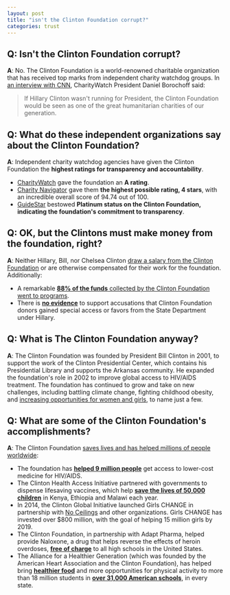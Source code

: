 ```yaml
---
layout: post
title: "isn't the Clinton Foundation corrupt?"
categories: trust
---  
```

  
## Q: Isn't the Clinton Foundation corrupt?

**A**: No. The Clinton Foundation is a world-renowned charitable organization that has received top marks from independent charity watchdog groups. In [an interview with CNN](http://www.cnn.com/videos/politics/2016/08/24/charity-watch-clinton-foundation-lv.cnn), CharityWatch President Daniel Borochoff said:

> If Hillary Clinton wasn't running for President, the Clinton Foundation would be seen as one of the great humanitarian charities of our generation.

## Q: What do these independent organizations say about the Clinton Foundation?

**A**: Independent charity watchdog agencies have given the Clinton Foundation the **highest ratings for transparency and accountability**.

* [CharityWatch](https://www.charitywatch.org/ratings-and-metrics/bill-hillary-chelsea-clinton-foundation/478) gave the foundation an **A rating**.
* [Charity Navigator](https://www.charitynavigator.org/index.cfm?bay=search.summary&orgid=16680) gave them **the highest possible rating, 4 stars**, with an incredible overall score of 94.74 out of 100.
* [GuideStar](http://www.guidestar.org/profile/31-1580204) bestowed **Platinum status on the Clinton Foundation, indicating the foundation's commitment to transparency**.

## Q: OK, but the Clintons must make money from the foundation, right?

**A**: Neither Hillary, Bill, nor Chelsea Clinton [draw a salary from the Clinton Foundation](https://www.clintonfoundation.org/about/frequently-asked-questions) or are otherwise compensated for their work for the foundation. Additionally:

* A remarkable [**88% of the funds** collected by the Clinton Foundation went to programs](https://www.charitywatch.org/ratings-and-metrics/bill-hillary-chelsea-clinton-foundation/478).
* There is [**no evidence**](http://www.vox.com/policy-and-politics/2016/8/30/12690444/alma-powell-clinton-foundation) to support accusations that Clinton Foundation donors gained special access or favors from the State Department under Hillary. 

## Q: What is The Clinton Foundation anyway?
 
**A**: The Clinton Foundation was founded by President Bill Clinton in 2001, to support the work of the Clinton Presidential Center, which contains his Presidential Library and supports the Arkansas community. He expanded the foundation's role in 2002 to improve global access to HIV/AIDS treatment. The foundation has continued to grow and take on new challenges, including battling climate change, fighting childhood obesity, and [increasing opportunities for women and girls](https://www.clintonfoundation.org/our-work/by-topic/girls-and-women), to name just a few.

## Q: What are some of the Clinton Foundation's accomplishments?

**A**: The Clinton Foundation [saves lives and has helped millions of people worldwide](https://www.hillaryclinton.com/feed/the-clinton-foundation-explained/): 

* The foundation has [**helped 9 million people**](http://www.politifact.com/global-news/statements/2016/jun/15/hillary-clinton/clinton-clinton-foundation-helped-9-million-lower-/) get access to lower-cost medicine for HIV/AIDS. 
* The Clinton Health Access Initiative partnered with governments to dispense lifesaving vaccines, which help [**save the lives of 50,000 children**](https://www.clintonfoundation.org/our-work/clinton-health-access-initiative/programs/accelerating-rollout-new-vaccines) in Kenya, Ethiopia and Malawi each year.
* In 2014, the Clinton Global Initiative launched Girls CHANGE in partnership with [No Ceilings](http://www.noceilings.org/) and other organizations. Girls CHANGE has invested over $800 million, with the goal of helping 15 million girls by 2019. 
* The Clinton Foundation, in partnership with Adapt Pharma, helped provide Naloxone, a drug that helps reverse the effects of heroin overdoses, <a href ="http://www.usnews.com/news/articles/2016-01-25/overdose-reversal-drug-naloxone-offered-free-to-high-schools" data-proofer-ignore="true">**free of charge**</a> to all high schools in the United States.
* The Alliance for a Healthier Generation (which was founded by the American Heart Association and the Clinton Foundation), has helped bring [**healthier food**](http://news.berkeley.edu/2015/06/03/healthy-schools-program-student-obesity/) and more opportunities for physical activity to more than 18 million students in [**over 31,000 American schools**](https://www.healthiergeneration.org/about_us/our_story/), in every state.
